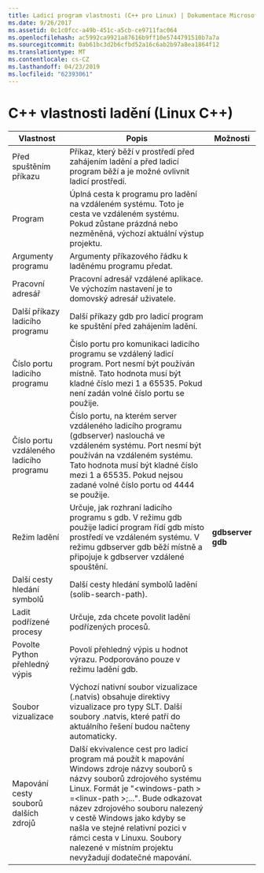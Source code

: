 ```yaml
---
title: Ladicí program vlastnosti (C++ pro Linux) | Dokumentace Microsoftu
ms.date: 9/26/2017
ms.assetid: 0c1c0fcc-a49b-451c-a5cb-ce9711fac064
ms.openlocfilehash: ac5992ca9921a87616b9ff10e5744791510b7a7a
ms.sourcegitcommit: 0ab61bc3d2b6cfbd52a16c6ab2b97a8ea1864f12
ms.translationtype: MT
ms.contentlocale: cs-CZ
ms.lasthandoff: 04/23/2019
ms.locfileid: "62393061"
---
```

# <a name="c-debugging-properties-linux-c"></a>C++ vlastnosti ladění (Linux C++)

Vlastnost | Popis | Možnosti
--- | ---| ---
Před spuštěním příkazu | Příkaz, který běží v prostředí před zahájením ladění a před ladicí program běží a je možné ovlivnit ladicí prostředí.
Program | Úplná cesta k programu pro ladění na vzdáleném systému. Toto je cesta ve vzdáleném systému. Pokud zůstane prázdná nebo nezměněná, výchozí aktuální výstup projektu.
Argumenty programu | Argumenty příkazového řádku k laděnému programu předat.
Pracovní adresář | Pracovní adresář vzdálené aplikace. Ve výchozím nastavení je to domovský adresář uživatele.
Další příkazy ladicího programu | Další příkazy gdb pro ladicí program ke spuštění před zahájením ladění.
Číslo portu ladicího programu | Číslo portu pro komunikaci ladicího programu se vzdálený ladicí program. Port nesmí být používán místně. Tato hodnota musí být kladné číslo mezi 1 a 65535. Pokud není zadán volné číslo portu se použije.
Číslo portu vzdáleného ladicího programu | Číslo portu, na kterém server vzdáleného ladicího programu (gdbserver) naslouchá ve vzdáleném systému. Port nesmí být používán na vzdáleném systému. Tato hodnota musí být kladné číslo mezi 1 a 65535. Pokud nejsou zadané volné číslo portu od 4444 se použije.
Režim ladění | Určuje, jak rozhraní ladicího programu s gdb. V režimu gdb použije ladicí program řídí gdb místo prostředí ve vzdáleném systému. V režimu gdbserver gdb běží místně a připojuje k gdbserver vzdálené spouštění. | **gdbserver**<br>**gdb**<br>
Další cesty hledání symbolů | Další cesty hledání symbolů ladění (solib-search-path).
Ladit podřízené procesy | Určuje, zda chcete povolit ladění podřízených procesů.
Povolte Python přehledný výpis | Povolí přehledný výpis u hodnot výrazu. Podporováno pouze v režimu ladění gdb.
Soubor vizualizace | Výchozí nativní soubor vizualizace (.natvis) obsahuje direktivy vizualizace pro typy SLT. Další soubory .natvis, které patří do aktuálního řešení budou načteny automaticky.
Mapování cesty souborů dalších zdrojů | Další ekvivalence cest pro ladicí program má použít k mapování Windows zdroje názvy souborů s názvy souborů zdrojového systému Linux. Formát je "\<windows-path > =\<linux-path >;...". Bude odkazovat název zdrojového souboru nalezený v cestě Windows jako kdyby se našla ve stejné relativní pozici v rámci cesta v Linuxu. Soubory nalezené v místním projektu nevyžadují dodatečné mapování.
